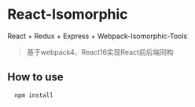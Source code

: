 # React-Isomorphic

React + Redux + Express + Webpack-Isomorphic-Tools

> 基于webpack4、React16实现React前后端同构 <br>

## How to use
```
  npm install
```